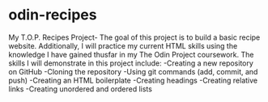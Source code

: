 # odin-recipes
My T.O.P. Recipes Project-
The goal of this project is to build a basic recipe website. Additionally, I will practice my current HTML skills using the knowledge I have gained thusfar in my The Odin Project coursework. The skills I will demonstrate in this project include: -Creating a new repository on GitHub -Cloning the repository -Using git commands (add, commit, and push) -Creating an HTML boilerplate -Creating headings -Creating relative links -Creating unordered and ordered lists 